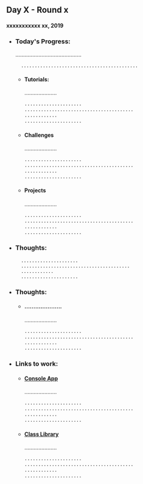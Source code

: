 ## Day X - Round x
#### xxxxxxxxxxx xx, 2019
- ### Today's Progress:
	...........................................

		...........................................

	- #### Tutorials:
		.....................
		```bash
		.....................
		........................................
		............
		.....................
		```

	- #### Challenges
		.....................
		```bash
		.....................
		........................................
		............
		.....................
		```

	- #### Projects
		.....................
		```bash
		.....................
		........................................
		............
		.....................
		```
- ### Thoughts:

		.....................
		........................................
		............
		.....................
-	### Thoughts:

	- #### .....................
		.....................
		```bash
		.....................
		........................................
		............
		.....................
		```
- ### Links to work:
	- #### [Console App](.......................)
		.....................
		```bash
		.....................
		........................................
		............
		.....................
		```
	- ####  [Class Library](.......................)
		.....................
		```bash
		.....................
		........................................
		............
		.....................
		```